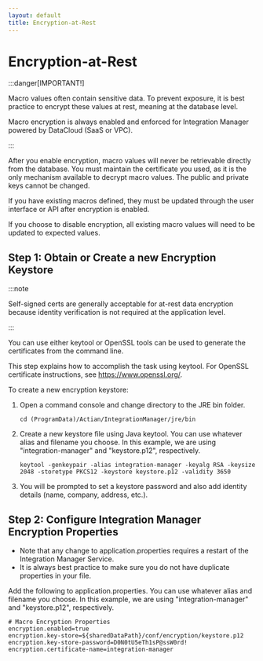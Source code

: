 ```yaml
---
layout: default
title: Encryption-at-Rest
---
```

# Encryption-at-Rest

:::danger[IMPORTANT!]

Macro values often contain sensitive data. To prevent exposure, it is best practice to encrypt these values at rest, meaning at the database level.

Macro encryption is always enabled and enforced for Integration Manager powered by DataCloud (SaaS or VPC).

:::

After you enable encryption, macro values will never be retrievable directly from the database. You must maintain the certificate you used, as it is the only mechanism available to decrypt macro values. The public and private keys cannot be changed.

If you have existing macros defined, they must be updated through the user interface or API after encryption is enabled.

If you choose to disable encryption, all existing macro values will need to be updated to expected values.

## Step 1: Obtain or Create a new Encryption Keystore

:::note

Self-signed certs are generally acceptable for at-rest data encryption because identity verification is not required at the application level.

:::

You can use either keytool or OpenSSL tools can be used to generate the certificates from the command line. 

This step explains how to accomplish the task using keytool. For OpenSSL certificate instructions, see https://www.openssl.org/.

To create a new encryption keystore:

1. Open a command console and change directory to the JRE bin folder.

    ```
    cd (ProgramData)/Actian/IntegrationManager/jre/bin
    ```

2. Create a new keystore file using Java keytool. You can use whatever alias and filename you choose. In this example, we are using "integration-manager" and "keystore.p12", respectively.

    ```
    keytool -genkeypair -alias integration-manager -keyalg RSA -keysize 2048 -storetype PKCS12 -keystore keystore.p12 -validity 3650
    ```

3. You will be prompted to set a keystore password and also add identity details (name, company, address, etc.).

## Step 2: Configure Integration Manager Encryption Properties

* Note that any change to application.properties requires a restart of the Integration Manager Service.
* It is always best practice to make sure you do not have duplicate properties in your file.

Add the following to application.properties. You can use whatever alias and filename you choose. In this example, we are using "integration-manager" and "keystore.p12", respectively.
```
# Macro Encryption Properties
encryption.enabled=true
encryption.key-store=${sharedDataPath}/conf/encryption/keystore.p12
encryption.key-store-password=D0N0tU5eTh1sP@ssW0rd! 
encryption.certificate-name=integration-manager
```
